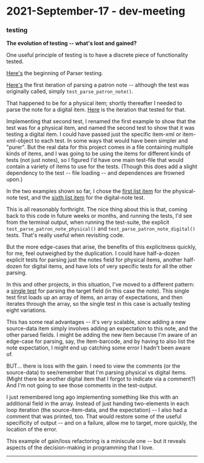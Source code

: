 
2021-September-17 - dev-meeting
===============================

### testing

__The evolution of testing -- what's lost and gained?__

One useful principle of testing is to have a discrete piece of functionality tested.

[Here's](https://github.com/Brown-University-Library/parse_alma_annex_requests_code/blob/8109bdbf6b9ff3dd609d8d2c5c7775d72ad3de10/tests.py#L156) the beginning of Parser testing.

[Here's](https://github.com/Brown-University-Library/parse_alma_annex_requests_code/blob/8109bdbf6b9ff3dd609d8d2c5c7775d72ad3de10/tests.py#L241-L246) the first iteration of parsing a patron note -- although the test was originally called, simply `test_parse_patron_note()`.

That happened to be for a physical item; shortly thereafter I needed to parse the note for a digital item. [Here](https://github.com/Brown-University-Library/parse_alma_annex_requests_code/blob/8109bdbf6b9ff3dd609d8d2c5c7775d72ad3de10/tests.py#L248-L253) is the iteration that tested for that. 

Implementing that second test, I renamed the first example to show that the test was for a physical item, and named the second test to show that it was testing a digital item. I could have passed just the specific item-xml or item-xml-object to each test. In some ways that would have been simpler and "purer". But the real data for this project comes in a file containing multiple kinds of items, and I was going to be using the items for different kinds of tests (not just notes), so I figured I'd have one main test-file that would contain a variety of items to use for the tests. (Though this does add a slight dependency to the test -- file loading -- and dependences are frowned upon.)

In the two examples shown so far, I chose the [first list item](https://github.com/Brown-University-Library/parse_alma_annex_requests_code/blob/8109bdbf6b9ff3dd609d8d2c5c7775d72ad3de10/tests.py#L244) for the physical-note test, and the [sixth list item](https://github.com/Brown-University-Library/parse_alma_annex_requests_code/blob/8109bdbf6b9ff3dd609d8d2c5c7775d72ad3de10/tests.py#L251) for the digital-note test.

This is all reasonably forthright. The nice thing about this is that, coming back to this code in future weeks or months, and running the tests, I'd see from the terminal output, when running the test-suite, the explicit `test_parse_patron_note_physical()` and `test_parse_patron_note_digital()` tests. That's really useful when revisiting code.

But the more edge-cases that arise, the benefits of this explicitness quickly, for me, feel outweighed by the duplication. I could have half-a-dozen explicit tests for parsing just the notes field for physical items, another half-dozen for digital items, and have lots of very specific tests for all the other parsing.

In this and other projects, in this situation, I've moved to a different pattern: a [single test](https://github.com/Brown-University-Library/parse_alma_annex_requests_code/blob/8109bdbf6b9ff3dd609d8d2c5c7775d72ad3de10/tests.py#L221-L239) for parsing the target field (in this case the note). This single test first loads up an array of items, an array of expectations, and then iterates through the array, so the single test in this case is actually testing eight variations.

This has some real advantages -- it's very scalable, since adding a new source-data item simply involves adding an expectation to this note, and the other parsed fields. I might be adding the new item because I'm aware of an edge-case for parsing, say, the item-barcode, and by having to also list the note expectation, I might end up catching some error I hadn't been aware of.

BUT... there is loss with the gain. I need to view the comments (or the source-data) to see/remember that I'm parsing physical vs digital items. (Might there be another digital item that I forgot to indicate via a comment?) And I'm not going to see those comments in the test-output. 

I just remembered long ago implementing something like this with an additional field in the array. Instead of just handing two-elements in each loop iteration (the source-item-data, and the expectation) -- I also had a comment that was printed, too. That would restore some of the useful specificity of output -- and on a failure, allow me to target, more quickly, the location of the error.

This example of gain/loss refactoring is a miniscule one -- but it reveals aspects of the decision-making in programming that I love.

---
